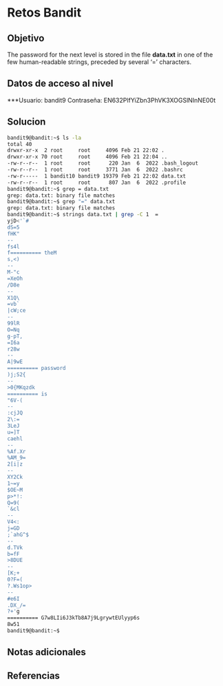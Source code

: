 # Retos Bandit

## Objetivo
The password for the next level is stored in the file **data.txt** in one of the few human-readable strings, preceded by several ‘=’ characters.

## Datos de acceso al nivel
***Usuario: bandit9
Contraseña: EN632PlfYiZbn3PhVK3XOGSlNInNE00t
## Solucion
```bash
bandit9@bandit:~$ ls -la
total 40
drwxr-xr-x  2 root     root     4096 Feb 21 22:02 .
drwxr-xr-x 70 root     root     4096 Feb 21 22:04 ..
-rw-r--r--  1 root     root      220 Jan  6  2022 .bash_logout
-rw-r--r--  1 root     root     3771 Jan  6  2022 .bashrc
-rw-r-----  1 bandit10 bandit9 19379 Feb 21 22:02 data.txt
-rw-r--r--  1 root     root      807 Jan  6  2022 .profile
bandit9@bandit:~$ grep = data.txt 
grep: data.txt: binary file matches
bandit9@bandit:~$ grep "=" data.txt 
grep: data.txt: binary file matches
bandit9@bandit:~$ strings data.txt | grep -C 1  =
yjD<'`#
dS=5
fHK"
--
fs4l
f========== theM
s,<)
--
M-"c
=XeOh
/D8e
--
X1Q\
=vb`
|cW;ce
--
99lR
O=Nq
g-pT,
=I6a
r28w
--
A|9wE
========== password
)j;S2{
--
>0{MKqzdk
========== is
"6V-(
--
:cjJQ
2\:=
3LeJ
u=]T
caehl
--
%Af.Xr
%AM_9=
2[i|z
--
XY2Ck
1~=y
$OE~M
p>*!:
Q=9(
`&cl
--
V4<:
j=GD
;`ahG^$
--
d.TVk
b=fF
>8DUE
--
[K;+
0?F=(
?.Ws1op>
--
#e6I
.DX_/=
?+'g
========== G7w8LIi6J3kTb8A7j9LgrywtEUlyyp6s
8w51
bandit9@bandit:~$ 

```

## Notas adicionales
## Referencias

